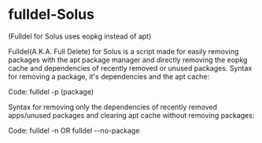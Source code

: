 # fulldel-Solus
(Fulldel for Solus uses eopkg instead of apt)

Fulldel(A.K.A. Full Delete) for Solus is a script made for easily removing packages with the apt package manager and directly
removing the eopkg cache and dependencies of recently removed or unused packages.
Syntax for removing a package, it's dependencies and the apt cache:

Code:
fulldel -p (package)

Syntax for removing only the dependencies of recently removed apps/unused packages and clearing apt cache without
removing packages:

Code:
fulldel -n
OR
fulldel --no-package
